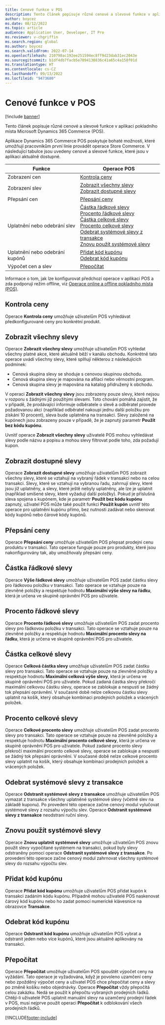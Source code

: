 ```yaml
---
title: Cenové funkce v POS
description: Tento článek popisuje různé cenové a slevové funkce v aplikaci pokladního místa Microsoft Dynamics 365 Commerce (POS).
author: boycez
ms.date: 08/12/2022
ms.topic: article
audience: Application User, Developer, IT Pro
ms.reviewer: v-chgriffin
ms.search.region: global
ms.author: boycez
ms.search.validFrom: 2022-07-14
ms.openlocfilehash: 210798ac192ee251594ec8ff9d23dab31ec2043e
ms.sourcegitcommit: b1df4db7facb5e7094138836c41a65c4a158f01d
ms.translationtype: HT
ms.contentlocale: cs-CZ
ms.lasthandoff: 09/13/2022
ms.locfileid: "9473680"
---
```

# <a name="pricing-functions-in-pos"></a>Cenové funkce v POS

[!include [banner](includes/banner.md)]

Tento článek popisuje různé cenové a slevové funkce v aplikaci pokladního místa Microsoft Dynamics 365 Commerce (POS).

Aplikace Dynamics 365 Commerce POS poskytuje bohaté možnosti, které umožňují pracovníkům první linie provádět operace Store Commerce. V následující tabulce jsou uvedeny cenové a slevové funkce, které jsou v aplikaci aktuálně dostupné.

| Funkce                       | Operace POS |
|--------------------------------|----------------|
| Zobrazení cen                    | [Kontrola ceny](#price-check) |
| Zobrazení slev                 | [Zobrazit všechny slevy](#view-all-discounts)<br>[Zobrazit dostupné slevy](#view-available-discounts) |
| Přepsání cen                | [Přepsání ceny](#price-override) |
| Uplatnění nebo odebrání slev      | [Částka řádkové slevy](#line-discount-amount)<br>[Procento řádkové slevy](#line-discount-percent)<br>[Částka celkové slevy](#total-discount-amount)<br>[Procento celkové slevy](#total-discount-percent)<br>[Odebrat systémové slevy z transakce](#remove-system-discounts-from-transaction)<br>[Znovu použít systémové slevy](#reapply-system-discounts) |
| Uplatnění nebo odebrání kupónů        | [Přidat kód kupónu](#add-coupon-code)<br>[Odebrat kód kupónu](#remove-coupon-code) |
| Výpočet cen a slev | [Přepočítat](#recalculate) |

Informace o tom, jak lze konfigurovat předchozí operace v aplikaci POS a zda podporují režim offline, viz [Operace online a offline pokladního místa (POS)](pos-operations.md).

## <a name="price-check"></a>Kontrola ceny

Operace **Kontrola ceny** umožňuje uživatelům POS vyhledávat předkonfigurované ceny pro konkrétní produkt.

## <a name="view-all-discounts"></a>Zobrazit všechny slevy

Operace **Zobrazit všechny slevy** umožňuje uživatelům POS vyhledat všechny platné akce, které aktuálně běží v kanálu obchodu. Konkrétně tato operace uvádí všechny slevy, které splňují některou z následujících podmínek:

- Cenová skupina slevy se shoduje s cenovou skupinou obchodu.
- Cenová skupina slevy je mapována na afilaci nebo věrnostní program.
- Cenová skupina slevy je mapována na katalog přidružený k obchodu.

V operaci **Zobrazit všechny slevy** jsou zobrazeny pouze slevy, které nejsou v rozporu s žádnými již použitými slevami. Toto chování pomáhá zajistit, že v případě, že prodávající informuje odběratele o slevě a odběratel provede požadovanou akci (například odběratel nakoupí jednu další položku pro získání 10 procent), sleva bude uplatněna na transakci. Slevy založené na kupónech jsou zobrazeny pouze v případě, že je zapnutý parametr **Použít bez kódu kupónu**.

Uvnitř operace **Zobrazit všechny slevy** uživatelé POS mohou vyhledávat slevy podle názvu a popisu a mohou slevy filtrovat podle toho, zda požadují kupon.

## <a name="view-available-discounts"></a>Zobrazit dostupné slevy

Operace **Zobrazit dostupné slevy** umožňuje uživatelům POS zobrazit všechny slevy, které se vztahují na vybraný řádek v transakci nebo na celou transakci. Slevy, které se vztahují na vybranou řadu, zahrnují slevy, které jsou již uplatněny, a slevy, které ještě nebyly uplatněny, ale lze je uplatnit (například smíšené slevy, které vyžadují další položky). Pokud je příslušná sleva spojena s kupónem, kde je parametr **Použít bez kódu kupónu** zapnutý, uživatel POS může také použít funkci **Použít kupón** uvnitř této operace pro uplatnění kupónu přímo, bez nutnosti zadávat nebo skenovat kódy kupónů nebo čárové kódy kupónů.

## <a name="price-override"></a>Přepsání ceny

Operace **Přepsání ceny** umožňuje uživatelům POS přepsat prodejní cenu produktu v transakci. Tato operace funguje pouze pro produkty, které jsou nakonfigurovány tak, aby umožňovaly přepsání ceny.

## <a name="line-discount-amount"></a>Částka řádkové slevy

Operace **Výše řádkové slevy** umožňuje uživatelům POS zadat částku slevy pro řádkovou položku v transakci. Tato operace se vztahuje pouze na zlevněné položky a respektuje hodnotu **Maximální výše slevy na řádku**, která je určena ve skupině oprávnění POS pro uživatele.

## <a name="line-discount-percent"></a>Procento řádkové slevy

Operace **Procento řádkové slevy** umožňuje uživatelům POS zadat procento slevy pro řádkovou položku v transakci. Tato operace se vztahuje pouze na zlevněné položky a respektuje hodnotu **Maximální procento slevy na řádku**, která je určena ve skupině oprávnění POS pro uživatele.

## <a name="total-discount-amount"></a>Částka celkové slevy

Operace **Celková částka slevy** umožňuje uživatelům POS zadat částku slevy pro transakci. Tato operace se vztahuje pouze na zlevněné položky a respektuje hodnotu **Maximální celková výše slevy**, která je určena ve skupině oprávnění POS pro uživatele. Pokud zadaná částka slevy překročí maximální celkovou částku slevy, operace se zablokuje a nespustí se žádný tok přepsání oprávnění. V současné době nelze celkovou částku slevy uplatnit na košík, který obsahuje kombinaci prodejních položek a vrácených položek.

## <a name="total-discount-percent"></a>Procento celkové slevy

Operace **Celkové procento slevy** umožňuje uživatelům POS zadat procento slevy pro transakci. Tato operace se vztahuje pouze na zlevněné položky a respektuje hodnotu **Maximální procento celkové slevy**, která je určena ve skupině oprávnění POS pro uživatele. Pokud zadané procento slevy překročí maximální procento celkové slevy, operace se zablokuje a nespustí se žádný tok přepsání oprávnění. V současné době nelze celkové procento slevy uplatnit na košík, který obsahuje kombinaci prodejních položek a vrácených položek.

## <a name="remove-system-discounts-from-transaction"></a>Odebrat systémové slevy z transakce

Operace **Odstranit systémové slevy z transakce** umožňuje uživatelům POS vymazat z transakce všechny uplatněné systémové slevy (včetně slev na základě kuponu). Po provedení této operace začne cenový modul vylučovat systémové slevy z rozsahu výpočtu slev. Operace **Odstranit systémové slevy z transakce** neodstraní ruční slevy.

## <a name="reapply-system-discounts"></a>Znovu použít systémové slevy

Operace **Znovu uplatnit systémové slevy** umožňuje uživatelům POS znovu použít slevy vypočítané systémem na transakci, pokud byly slevy odstraněny pomocí operace **Odstranit systémové slevy z transakce**. Po provedení této operace začne cenový modul zahrnovat všechny systémové slevy do rozsahu výpočtu slev.

## <a name="add-coupon-code"></a>Přidat kód kupónu

Operace **Přidat kód kupónu** umožňuje uživatelům POS přidat kupón k transakci zadáním kódu kupónu. Případně mohou uživatelé POS naskenovat čárový kód kupónu nebo ho zadat pomocí numerické klávesnice na obrazovce **Transakce**.

## <a name="remove-coupon-code"></a>Odebrat kód kupónu

Operace **Odstranit kód kupónu** umožňuje uživatelům POS vybrat a odstranit jeden nebo více kupónů, které jsou aktuálně aplikovány na transakci.

## <a name="recalculate"></a>Přepočítat

Operace **Přepočítat** umožňuje uživatelům POS spouštět výpočet ceny na vyžádání. Tato operace je vyžadována, když je povoleno uzamčení ceny nebo zpožděný výpočet ceny a uživatel POS chce přepočítat ceny a slevy po změně košíku nebo objednávky. Operace **Přepočítat** vždy přepočítá celou zakázku. Nedá se použít k přepočtu vybraných prodejních řádků. Chtějí-li uživatelé POS uplatnit manuální slevy na uzamčený prodejní řádek v POS, musí nejprve použít operaci **Přepočítat** k odblokování všech prodejních řádků.

[!INCLUDE[footer-include](../includes/footer-banner.md)]
